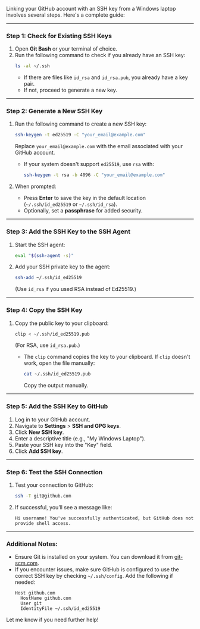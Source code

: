 Linking your GitHub account with an SSH key from a Windows laptop involves several steps. Here's a complete guide:

---

### **Step 1: Check for Existing SSH Keys**
1. Open **Git Bash** or your terminal of choice.
2. Run the following command to check if you already have an SSH key:
   ```bash
   ls -al ~/.ssh
   ```
   - If there are files like `id_rsa` and `id_rsa.pub`, you already have a key pair.
   - If not, proceed to generate a new key.

---

### **Step 2: Generate a New SSH Key**
1. Run the following command to create a new SSH key:
   ```bash
   ssh-keygen -t ed25519 -C "your_email@example.com"
   ```
   Replace `your_email@example.com` with the email associated with your GitHub account.
   
   - If your system doesn't support `ed25519`, use `rsa` with:
     ```bash
     ssh-keygen -t rsa -b 4096 -C "your_email@example.com"
     ```

2. When prompted:
   - Press **Enter** to save the key in the default location (`~/.ssh/id_ed25519` or `~/.ssh/id_rsa`).
   - Optionally, set a **passphrase** for added security.

---

### **Step 3: Add the SSH Key to the SSH Agent**
1. Start the SSH agent:
   ```bash
   eval "$(ssh-agent -s)"
   ```

2. Add your SSH private key to the agent:
   ```bash
   ssh-add ~/.ssh/id_ed25519
   ```
   (Use `id_rsa` if you used RSA instead of Ed25519.)

---

### **Step 4: Copy the SSH Key**
1. Copy the public key to your clipboard:
   ```bash
   clip < ~/.ssh/id_ed25519.pub
   ```
   (For RSA, use `id_rsa.pub`.)

   - The `clip` command copies the key to your clipboard. If `clip` doesn't work, open the file manually:
     ```bash
     cat ~/.ssh/id_ed25519.pub
     ```
     Copy the output manually.

---

### **Step 5: Add the SSH Key to GitHub**
1. Log in to your GitHub account.
2. Navigate to **Settings** > **SSH and GPG keys**.
3. Click **New SSH key**.
4. Enter a descriptive title (e.g., "My Windows Laptop").
5. Paste your SSH key into the "Key" field.
6. Click **Add SSH key**.

---

### **Step 6: Test the SSH Connection**
1. Test your connection to GitHub:
   ```bash
   ssh -T git@github.com
   ```

2. If successful, you’ll see a message like:
   ```plaintext
   Hi username! You've successfully authenticated, but GitHub does not provide shell access.
   ```

---

### Additional Notes:
- Ensure Git is installed on your system. You can download it from [git-scm.com](https://git-scm.com/).
- If you encounter issues, make sure GitHub is configured to use the correct SSH key by checking `~/.ssh/config`. Add the following if needed:
  ```plaintext
  Host github.com
    HostName github.com
    User git
    IdentityFile ~/.ssh/id_ed25519
  ```

Let me know if you need further help!